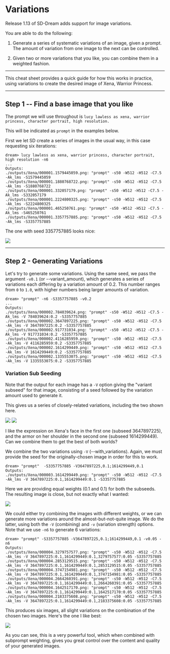 # **Variations**

Release 1.13 of SD-Dream adds support for image variations.

You are able to do the following:

1. Generate a series of systematic variations of an image, given a prompt. The amount of variation from one image to the next can be controlled.

2. Given two or more variations that you like, you can combine them in a weighted fashion.

---

This cheat sheet provides a quick guide for how this works in practice, using variations to create the desired image of Xena, Warrior Princess.

---

## Step 1 -- Find a base image that you like

The prompt we will use throughout is `lucy lawless as xena, warrior princess, character portrait, high resolution.`

This will be indicated as `prompt` in the examples below.

First we let SD create a series of images in the usual way, in this case requesting six iterations:

```
dream> lucy lawless as xena, warrior princess, character portrait, high resolution -n6
...
Outputs:
./outputs/Xena/000001.1579445059.png: "prompt" -s50 -W512 -H512 -C7.5 -Ak_lms -S1579445059
./outputs/Xena/000001.1880768722.png: "prompt" -s50 -W512 -H512 -C7.5 -Ak_lms -S1880768722
./outputs/Xena/000001.332057179.png: "prompt" -s50 -W512 -H512 -C7.5 -Ak_lms -S332057179
./outputs/Xena/000001.2224800325.png: "prompt" -s50 -W512 -H512 -C7.5 -Ak_lms -S2224800325
./outputs/Xena/000001.465250761.png: "prompt" -s50 -W512 -H512 -C7.5 -Ak_lms -S465250761
./outputs/Xena/000001.3357757885.png: "prompt" -s50 -W512 -H512 -C7.5 -Ak_lms -S3357757885
```

The one with seed 3357757885 looks nice:

<img src="assets/variation_walkthru/000001.3357757885.png"/>

---

## Step 2 - Generating Variations

Let's try to generate some variations. Using the same seed, we pass the argument `-v0.1` (or --variant_amount), which generates a series of
variations each differing by a variation amount of 0.2. This number ranges from `0` to `1.0`, with higher numbers being larger amounts of
variation.

```
dream> "prompt" -n6 -S3357757885 -v0.2
...
Outputs:
./outputs/Xena/000002.784039624.png: "prompt" -s50 -W512 -H512 -C7.5 -Ak_lms -V 784039624:0.2 -S3357757885
./outputs/Xena/000002.3647897225.png: "prompt" -s50 -W512 -H512 -C7.5 -Ak_lms -V 3647897225:0.2 -S3357757885
./outputs/Xena/000002.917731034.png: "prompt" -s50 -W512 -H512 -C7.5 -Ak_lms -V 917731034:0.2 -S3357757885
./outputs/Xena/000002.4116285959.png: "prompt" -s50 -W512 -H512 -C7.5 -Ak_lms -V 4116285959:0.2 -S3357757885
./outputs/Xena/000002.1614299449.png: "prompt" -s50 -W512 -H512 -C7.5 -Ak_lms -V 1614299449:0.2 -S3357757885
./outputs/Xena/000002.1335553075.png: "prompt" -s50 -W512 -H512 -C7.5 -Ak_lms -V 1335553075:0.2 -S3357757885
```

### **Variation Sub Seeding**

Note that the output for each image has a `-V` option giving the "variant subseed" for that image, consisting of a seed followed by the
variation amount used to generate it.

This gives us a series of closely-related variations, including the two shown here.

<img src="assets/variation_walkthru/000002.3647897225.png">
<img src="assets/variation_walkthru/000002.1614299449.png">

I like the expression on Xena's face in the first one (subseed 3647897225), and the armor on her shoulder in the second one (subseed 1614299449). Can we combine them to get the best of both worlds?

We combine the two variations using `-V` (--with_variations). Again, we must provide the seed for the originally-chosen image in order for
this to work.

```
dream> "prompt"  -S3357757885 -V3647897225,0.1;1614299449,0.1
Outputs:
./outputs/Xena/000003.1614299449.png: "prompt" -s50 -W512 -H512 -C7.5 -Ak_lms -V 3647897225:0.1,1614299449:0.1 -S3357757885
```

Here we are providing equal weights (0.1 and 0.1) for both the subseeds. The resulting image is close, but not exactly what I wanted:

<img src="assets/variation_walkthru/000003.1614299449.png">

We could either try combining the images with different weights, or we can generate more variations around the almost-but-not-quite image. We do the latter, using both the `-V` (combining) and `-v` (variation strength) options. Note that we use `-n6` to generate 6 variations:

```
dream> "prompt" -S3357757885 -V3647897225,0.1;1614299449,0.1 -v0.05 -n6
Outputs:
./outputs/Xena/000004.3279757577.png: "prompt" -s50 -W512 -H512 -C7.5 -Ak_lms -V 3647897225:0.1,1614299449:0.1,3279757577:0.05 -S3357757885
./outputs/Xena/000004.2853129515.png: "prompt" -s50 -W512 -H512 -C7.5 -Ak_lms -V 3647897225:0.1,1614299449:0.1,2853129515:0.05 -S3357757885
./outputs/Xena/000004.3747154981.png: "prompt" -s50 -W512 -H512 -C7.5 -Ak_lms -V 3647897225:0.1,1614299449:0.1,3747154981:0.05 -S3357757885
./outputs/Xena/000004.2664260391.png: "prompt" -s50 -W512 -H512 -C7.5 -Ak_lms -V 3647897225:0.1,1614299449:0.1,2664260391:0.05 -S3357757885
./outputs/Xena/000004.1642517170.png: "prompt" -s50 -W512 -H512 -C7.5 -Ak_lms -V 3647897225:0.1,1614299449:0.1,1642517170:0.05 -S3357757885
./outputs/Xena/000004.2183375608.png: "prompt" -s50 -W512 -H512 -C7.5 -Ak_lms -V 3647897225:0.1,1614299449:0.1,2183375608:0.05 -S3357757885
```

This produces six images, all slight variations on the combination of the chosen two images. Here's the one I like best:

<img src="assets/variation_walkthru/000004.3747154981.png">

As you can see, this is a very powerful tool, which when combined with subprompt weighting, gives you great control over the content and
quality of your generated images.
